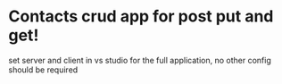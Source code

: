 # Contacts crud app for post put and get!
set server and client in vs studio for the full application, no other config should be required
